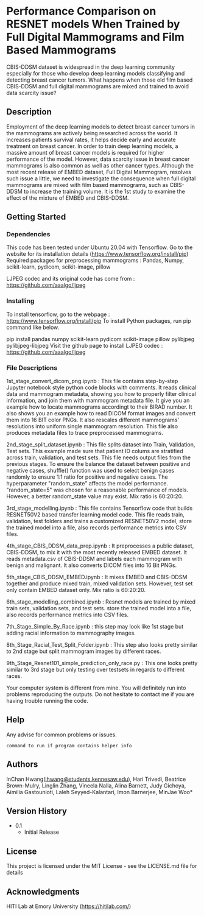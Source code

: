 # Performance Comparison on RESNET models When Trained by Full Digital Mammograms and Film Based Mammograms

CBIS-DDSM dataset is widespread in the deep learning community especially for those who develop deep learning models classifying and detecting breast cancer tumors. What happens when those old film based CBIS-DDSM and full digital mammograms are mixed and trained to avoid data scarcity issue?  

## Description

Employment of the deep learning models to detect breast cancer tumors in the mammograms are actively being researched across the world. It increases patients survival rates, it helps decide early and accurate treatment on breast cancer. In order to train deep learning models, a massive amount of breast cancer models is required for higher performance of the model. However, data scarcity issue in breast cancer mammograms is also common as well as other cancer types. Although the most recent release of EMBED dataset, Full Digital Mammogram, resolves such issue a little, we need to investigate the consequence when full digital mammograms are mixed with film based mammograms, such as CBIS-DDSM to increase the training volume. It is the 1st study to examine the effect of the mixture of EMBED and CBIS-DDSM.
## Getting Started

### Dependencies

This code has been tested under Ubuntu 20.04 with Tensorflow. Go to the website for its installation details (https://www.tensorflow.org/install/pip)\
Required packages for preprocessing mammograms : Pandas, Numpy, scikit-learn, pydicom, scikit-image, pillow

LJPEG codec and its original code has come from : https://github.com/aaalgo/ljpeg


### Installing
To install tensorflow, go to the webpage : https://www.tensorflow.org/install/pip
To install Python packages, run pip command like below.

pip install pandas numpy scikit-learn pydicom scikit-image pillow pylibjpeg pylibjpeg-libjpeg
Visit the github page to install LJPEG codec : https://github.com/aaalgo/ljpeg 
 
### File Descriptions
1st_stage_convert_dicom_png.ipynb : This file contains step-by-step Jupyter notebook style python code blocks with comments.
It reads clinical data and mammogram metadata, showing you how to properly filter clinical information, and join them with mammogram metadata file.
It give you an example how to locate mammograms accordingt to their BIRAD number.
It also shows you an example how to read DICOM format images and convert them into 16 BIT color PNGs. It also rescales different mammograms' resolutions into uniform single mammogram resolution. This file also produces metadata files to trace preprocessed mammograms.

2nd_stage_split_dataset.ipynb : This file splits dataset into Train, Validation, Test sets. This example made sure that patient ID colums are stratified across train, validation, and test sets. This file needs output files from the previous stages. To ensure the balance the dataset between positive and negative cases, shuffle() function was used to select benign cases randomly to ensure 1:1 ratio for positive and negative cases. The hyperparameter "random_state" affects the model performance. "random_state=5" was chosen for a reasonable performance of models. However, a better random_state value may exist. Mix ratio is 60:20:20.

3rd_stage_modelling.ipynb : This file contains Tensorflow code that builds RESNET50V2 based transfer learning model code. This file reads train, validation, test folders and trains a customized RESNET50V2 model, store the trained model into a file, also records performance metrics into CSV files. 

4th_stage_CBIS_DDSM_data_prep.ipynb : It preprocesses a public dataset, CBIS-DDSM, to mix it with the most recently released EMBED dataset. It reads metadata.csv of CBIS-DDSM and labels each mammogram with benign and malignant. It also converts DICOM files into 16 Bit PNGs. 

5th_stage_CBIS_DDSM_EMBED.ipynb : It mixes EMBED and CBIS-DDSM together and produce mixed train, mixed validation sets. However, test set only contain EMBED dataset only. Mix ratio is 60:20:20.

6th_stage_modelling_combined.ipynb : Resnet models are trained by mixed train sets, validation sets, and test sets. store the trained model into a file, also records performance metrics into CSV files.

7th_Stage_Simple_By_Race.ipynb : this step may look like 1st stage but adding racial information to mammography images.

8th_Stage_Racial_Test_Split_Folder.ipynb : This step also looks pretty similar to 2nd stage but split mammogram images by different races.

9th_Stage_Resnet101_simple_prediction_only_race.py : This one looks pretty similar to 3rd stage but only testing over testsets in regards to different races.

Your computer system is different from mine. You will definitely run into problems reproducing the outputs. Do not hesitate to contact me if you are having trouble running the code.



## Help

Any advise for common problems or issues.
```
command to run if program contains helper info
```

## Authors

InChan Hwang(ihwang@students.kennesaw.edu), Hari Trivedi, Beatrice Brown-Mulry, Linglin Zhang, Vineela Nalla, Alina Barnett, Judy Gichoya, Aimilia Gastounioti, Laleh Seyyed-Kalantari, Imon Barnerjee, MinJae Woo*



## Version History

* 0.1
    * Initial Release

## License

This project is licensed under the MIT License - see the LICENSE.md file for details

## Acknowledgments
HITI Lab at Emory University (https://hitilab.com/)
